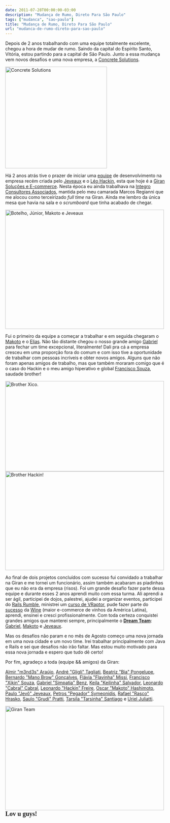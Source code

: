 ```yaml
---
date: 2011-07-28T00:00:00-03:00
description: "Mudança de Rumo, Direto Para São Paulo"
tags: ["mudanca", "sao-paulo"]
title: "Mudança de Rumo, Direto Para São Paulo"
url: "mudanca-de-rumo-direto-para-sao-paulo"
---
```


Depois de 2 anos trabalhando com uma equipe totalmente excelente, chegou a hora de mudar de rumo. Saindo da capital do Espírito Santo, Vitória, estou partindo para a capital de São Paulo. Junto a essa mudança vem novos desafios e uma nova empresa, a [Concrete Solutions](http://www.concretesolutions.com.br).

<a href="http://www.concretesolutions.com.br" target="_blank">
<img src="http://farm9.staticflickr.com/8293/7681927388_50362b6615_n.jpg" alt="Concrete Solutions" title="Concrete Solutions" width="320 height="28" class="align-center" />
</a>

Há 2 anos atrás tive o prazer de iniciar uma [equipe](http://www.giran.com.br/time) de desenvolvimento na empresa recém criada pelo [Jeveaux](http://jeveaux.com) e o [Léo Hackin](http://www.leohackin.com.br), esta que hoje é a [Giran Soluções e E-commerce](http://www.giran.com.br). Nesta época eu ainda trabalhava na [Integro Consultores Associados](http://www.integro.inf.br), mantida pelo meu camarada Marcos Regianni que me alocou como terceirizado *full time* na Giran. Ainda me lembro da única mesa que havia na sala e o *scrumboard* que tinha acabado de chegar.

<a href="http://www.flickr.com/photos/wbotelhos/7681845580" target="_blank">
<img src="http://farm9.staticflickr.com/8023/7681845580_c494d05a5a.jpg" alt="Botelho, Júnior, Makoto e Jeveaux" title="Giran" width="500" height="375" class="align-center" />
</a>

Fui o primeiro da equipe a começar a trabalhar e em seguida chegaram o [Makoto](http://twitter.com/makotovh) e o [Elias](http://twitter.com/ejuniorvix). Não tão distante chegou o nosso grande amigo [Gabriel](http://twitter.com/glbenz) para fechar um time excepcional, literalmente! Dali pra cá a empresa cresceu em uma proporção fora do comum e com isso tive a oportunidade de trabalhar com pessoas incríveis e obter novos amigos. Alguns que não foram apenas amigos de trabalho, mas que também moraram comigo que é o caso do Hackin e o meu amigo hiperativo e global [Francisco Souza](http://twitter.com/franciscosouza), saudade brother!

<a href="http://www.flickr.com/photos/wbotelhos/7681845018" target="_blank">
<img src="http://farm9.staticflickr.com/8017/7681845018_f150ee000c.jpg" alt="Brother Xico." title="Brother Xikin!!1one" width="500" height="284" class="align-center" />
</a>

<a href="http://www.flickr.com/photos/wbotelhos/7681845172" target="_blank">
<img src="http://farm8.staticflickr.com/7279/7681845172_646b80dfc1.jpg" alt="Brother Hackin!" title="Brother Hackin!!1one" width="500" height="311" class="align-center" />
</a>

Ao final de dois projetos concluídos com sucesso fui convidado a trabalhar na Giran e me tornei um funcionário, assim também acabaram as piadinhas que eu não era da empresa (risos). Foi um grande desafio fazer parte dessa equipe e durante esses 2 anos aprendi muito com essa turma. Ali aprendi a ser ágil, participei de dojos, palestrei, ajudei a organizar eventos, participei do [Rails Rumble](http://railsrumble.com), ministrei um [curso de VRaptor](http://www.giran.com.br/cursos/vraptor), pude fazer parte do [sucesso](http://blog.giran.com.br/2011/05/projeto-social-commerce-da-wine-com-br-lancado-em-duas-semanas) da [Wine](http://www.wine.com.br) (maior e-commerce de vinhos da América Latina), aprendi, ensinei e cresci profissionalmente. Com toda certeza conquistei grandes amigos que manterei sempre, principalmente o **[Dream Team](http://www.flickr.com/photos/wbotelhos/7681845766)**: [Gabriel](http://twitter.com/glbenz), [Makoto](http://twitter.com/makotovh) e [Jeveaux](http://twitter.com/jeveaux).

Mas os desafios não param e no mês de Agosto começo uma nova jornada em uma nova cidade e um novo time. Irei trabalhar principalmente com Java e Rails e sei que desafios não irão faltar. Mas estou muito motivado para essa nova jornada e espero que tudo dê certo!

Por fim, agradeço a toda (equipe && amigos) da Giran:

[Almir "m3nd3s" Araújo](http://twitter.com/m3nd3s), [André "Gligli" Tagliati](http://twitter.com/tagliati), [Beatriz "Bia" Pongelupe](http://twitter.com/biapongelupe), [Bernardo "Mano Brow" Gonçalves](http://twitter.com/bgoncalves1), [Flávia "Flavinha" Missi](http://twitter.com/flaviamissi), [Francisco "Xikin" Souza](http://twitter.com/franciscosouza), [Gabriel "Simpatia" Benz](http://twitter.com/glbenz), [Keila "Keilinha" Salvador](http://twitter.com/keilajeveaux), [Leonardo "Cabral" Cabral](http://twitter.com/lcquadros), [Leonardo "Hackin" Freire](http://twitter.com/leohackin), [Oscar "Makoto" Hashimoto](http://twitter.com/makotovh), [Paulo "Jevô" Jeveaux](http://twitter.com/jeveaux), [Petros "Pegador" Symeonidis](http://twitter.com/wisdomstoned), [Rafael "Rasco" Hrasko](http://twitter.com/hrosko), [Saulo "Grudi" Pratti](http://twitter.com/blude), [Tarsila "Tarsinha" Santiago](http://twitter.com/tarsilasantiago) e [Uriel Juliatti](http://twitter.com/urieljuliatti).

<a href="http://www.flickr.com/photos/wbotelhos/7681845394" target="_blank">
<img src="http://farm9.staticflickr.com/8008/7681845394_fb1f202ddb.jpg" alt="Giran Team" title="Giran Team" width="500" height="328" class="align-center" />
</a>

<div style="font: bold 20px verdana;">Lov u guys!</div>
